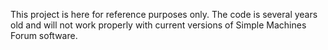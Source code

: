 This project is here for reference purposes only. The code is several years old and will not work properly with current versions of Simple Machines Forum software.
